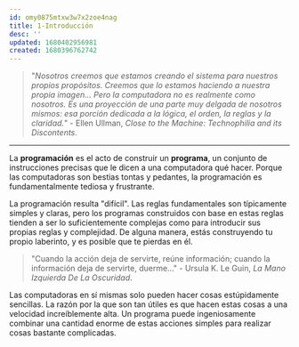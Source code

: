 ```yaml
---
id: omy0875mtxw3w7x2zoe4nag
title: 1-Introducción
desc: ''
updated: 1680402956981
created: 1680396762742
---
```


> "*Nosotros creemos que estamos creando el sistema para nuestros propios propósitos. Creemos que lo estamos haciendo a nuestra propia imagen... Pero la computadora no es realmente como nosotros. Es una proyección de una parte muy delgada de nosotros mismos: esa porción dedicada a la lógica, el orden, la reglas y la claridad.*" - Ellen Ullman, *Close to the Machine: Technophilia and its Discontents*.

---

La **programación** es el acto de construir un **programa**, un conjunto de instrucciones precisas que le dicen a una computadora qué hacer. Porque las computadoras son bestias tontas y pedantes, la programación es fundamentalmente tediosa y frustrante.

La programación resulta "difícil". Las reglas fundamentales son típicamente simples y claras, pero los programas construidos con base en estas reglas tienden a ser lo suficientemente complejas como para introducir sus propias reglas y complejidad. De alguna manera, estás construyendo tu propio laberinto, y es posible que te pierdas en él.

> "Cuando la acción deja de servirte, reúne información; cuando la información deja de servirte, duerme…" - Ursula K. Le Guin, *La Mano Izquierda De La Oscuridad*.

Las computadoras en sí mismas solo pueden hacer cosas estúpidamente sencillas. La razón por la que son tan útiles es que hacen estas cosas a una velocidad increíblemente alta. Un programa puede ingeniosamente combinar una cantidad enorme de estas acciones simples para realizar cosas bastante complicadas.
